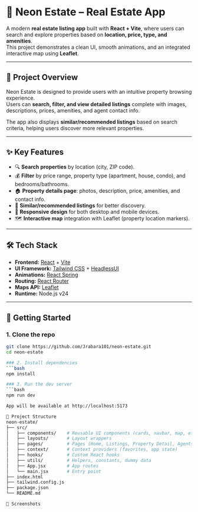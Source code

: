 # 🏡 Neon Estate – Real Estate App

A modern **real estate listing app** built with **React + Vite**, where users can search and explore properties based on **location, price, type, and amenities**.  
This project demonstrates a clean UI, smooth animations, and an integrated interactive map using **Leaflet**.

---

## 📖 Project Overview
Neon Estate is designed to provide users with an intuitive property browsing experience.  
Users can **search, filter, and view detailed listings** complete with images, descriptions, prices, amenities, and agent contact info.  

The app also displays **similar/recommended listings** based on search criteria, helping users discover more relevant properties.

---

## ✨ Key Features
- 🔍 **Search properties** by location (city, ZIP code).  
- 💰 **Filter** by price range, property type (apartment, house, condo), and bedrooms/bathrooms.  
- 🏠 **Property details page**: photos, description, price, amenities, and contact info.  
- 🤝 **Similar/recommended listings** for better discovery.  
- 📱 **Responsive design** for both desktop and mobile devices.  
- 🗺 **Interactive map** integration with Leaflet (property location markers).  

---

## 🛠 Tech Stack
- **Frontend:** [React](https://react.dev/) + [Vite](https://vitejs.dev/)  
- **UI Framework:** [Tailwind CSS](https://tailwindcss.com/) + [HeadlessUI](https://headlessui.com/)  
- **Animations:** [React Spring](https://www.react-spring.dev/)  
- **Routing:** [React Router](https://reactrouter.com/)  
- **Maps API:** [Leaflet](https://leafletjs.com/)  
- **Runtime:** Node.js v24  

---

## 🚀 Getting Started

### 1. Clone the repo
```bash
git clone https://github.com/Jrabara101/neon-estate.git
cd neon-estate

### 2. Install dependencies
```bash
npm install

### 3. Run the dev server
```bash
npm run dev

App will be available at http://localhost:5173

📂 Project Structure
neon-estate/
├── src/
│   ├── components/    # Reusable UI components (cards, navbar, map, etc.)
│   ├── layouts/       # Layout wrappers
│   ├── pages/         # Pages (Home, Listings, Property Detail, Agents)
│   ├── context/       # Context providers (favorites, app state)
│   ├── hooks/         # Custom React hooks
│   ├── utils/         # Helpers, constants, dummy data
│   ├── App.jsx        # App routes
│   └── main.jsx       # Entry point
├── index.html
├── tailwind.config.js
├── package.json
└── README.md

📸 Screenshots

